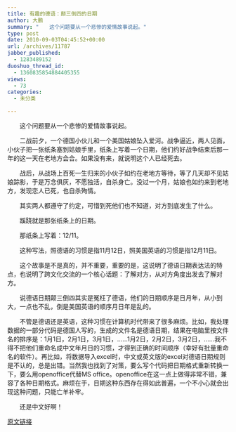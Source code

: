 ```yaml
---
title: 有趣的德语：颠三倒四的日期
author: 大鹏
summary: "　　这个问题要从一个悲惨的爱情故事说起。"
type: post
date: 2010-09-03T04:45:52+00:00
url: /archives/11787
jabber_published:
  - 1283489152
duoshuo_thread_id:
  - 1360835854884405355
views:
  - 73
categories:
  - 未分类

---
```

　　这个问题要从一个悲惨的爱情故事说起。
  
　　二战前夕，一个德国小伙儿和一个美国姑娘坠入爱河。战争逼近，两人见面，小伙子把一张纸条塞到姑娘手里，纸条上写着一个日期，他们约好战争结束后那一年的这一天在老地方会合。如果没有来，就说明这个人已经死去。
  
　　战后，从战场上百死一生归来的小伙子如约在老地方等待，等了几天却不见姑娘踪影，于是万念俱灰，不愿独活，自杀身亡。没过一个月，姑娘也如约来到老地方，发现恋人已死，也自杀殉情。
  
　　其实两人都遵守了约定，可惜到死他们也不知道，对方到底发生了什么。
  
　　蹊跷就是那张纸条上的日期。
  
　　那纸条上写着：12/11。
  
　　这种写法，照德语的习惯是指11月12日，照美国英语的习惯是指12月11日。
  
　　这个故事是不是真的，并不重要，重要的是，这说明了德语日期表达法的特点，也说明了跨文化交流的一个核心话题：了解对方，从对方角度出发去了解对方。
  
　　说德语日期颠三倒四其实是冤枉了德语，他们的日期顺序是日月年，从小到大，一点也不乱，倒是美国英语的顺序月日年是乱的。
  
　　不管是德语还是英语，这种习惯在计算机时代带来了很多麻烦。比如，我处理数据的一部分代码是德国人写的，生成的文件名是德语日期，结果在电脑里按文件名的排序是：1月1日，2月1日，3月1日，……1月2日，2月2日，3月2日，……我不得不把他们重命名成中文年月日的习惯，才得到正确的时间顺序（幸好有批量重命名的软件）。再比如，将数据导入excel时，中文或英文版的excel对德语日期规则是不认的，总是出错。当然我也找到了对策，要么写个代码把日期格式重新转换一下，要么用openoffice代替MS office。openoffice在这一点上做得非常不错，兼容了各种日期格式。麻烦在于，日期这种东西存在得如此普遍，一个不小心就会出现这种问题，只能亡羊补牢。
  
　　还是中文好啊！

[原文链接](http://dapengde.com/archives/11787)


